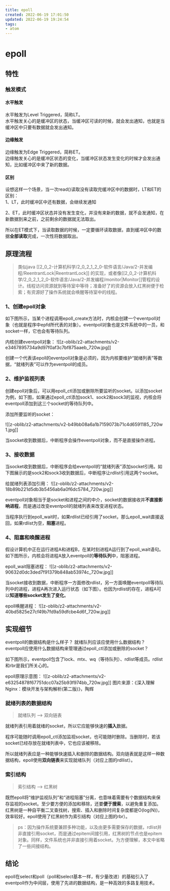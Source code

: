 ```yaml
---
title: epoll
created: 2022-06-19 17:01:50
updated: 2022-06-19 19:24:54
tags: 
- atom
---
```

# epoll

## 特性

### 触发模式

#### 水平触发

水平触发为Level Triggered，简称LT。  
水平触发关心的是缓冲区的状态，当缓冲区可读的时候，就会发出通知，也就是当缓冲区中只要有数据就会发出通知。

#### 边缘触发

边缘触发为Edge Triggered，简称ET。  
边缘触发关心的是缓冲区状态的变化，当缓冲区状态发生变化的时候才会发出通知，比如缓冲区中来了新的数据。

#### 区别

设想这样一个场景，当一次read()读取没有读取完缓冲区中的数据时，LT和ET的区别：  
1、LT，此时缓冲区中还有数据，会继续发通知

2、ET，此时缓冲区状态并没有发生变化，并没有来新的数据，就不会发通知，在新数据到来之前，之前剩余的数据就无法取出。

所以在ET模式下，当读取数据的时候，一定要循环读取数据，直到缓冲区中的数据**全部读取**完成，一次性将数据取出。


## 原理流程

> 类似java [[2_0_2-计算机科学/2_0_2_1_2_0-软件语言/Java/2-并发编程/ReentrantLock|ReentrantLock]] 的实现，或者像[[2_0_2-计算机科学/2_0_2_1_2_0-软件语言/Java/2-并发编程/monitor|Monitor]]管程的设计。线程访问资源就到等待室中等待；准备好了的资源会放入红黑树便于检索；有资源好了操作系统就会唤醒等待室中的线程。

### 1、创建epoll对象

如下图所示，当某个进程调用epoll_create方法时，内核会创建一个eventpoll对象（也就是程序中epfd所代表的对象）。eventpoll对象也是文件系统中的一员，和socket一样，它也会有等待队列。

内核创建eventpoll对象：
![[z-oblib/z2-attachments/v2-e3467895734a9d97f0af3c7bf875aaeb_720w.jpg]]

创建一个代表该epoll的eventpoll对象是必须的，因为内核要维护“就绪列表”等数据，“就绪列表”可以作为eventpoll的成员。

### 2、维护监视列表

创建epoll对象后，可以用epoll_ctl添加或删除所要监听的socket。以添加socket为例，如下图，如果通过epoll_ctl添加sock1、sock2和sock3的监视，内核会将eventpoll添加到这三个socket的等待队列中。

添加所要监听的socket：

![[z-oblib/z2-attachments/v2-b49bb08a6a1b7159073b71c4d6591185_720w 1.jpg]]

当socket收到数据后，中断程序会操作eventpoll对象，而不是直接操作进程。

### 3、接收数据

当socket收到数据后，中断程序会给eventpoll的“就绪列表”添加socket引用。如下图展示的是sock2和sock3收到数据后，中断程序让rdlist引用这两个socket。

给就绪列表添加引用：
![[z-oblib/z2-attachments/v2-18b89b221d5db3b5456ab6a0f6dc5784_720w.jpg]]

eventpoll对象相当于是socket和进程之间的中介，socket的数据接收并**不直接影响进程**，而是通过改变eventpoll的就绪列表来改变进程状态。

当程序执行到epoll_wait时，如果rdlist已经引用了socket，那么epoll_wait直接返回，如果rdlist为空，**阻塞**进程。

### 4、阻塞和唤醒进程

假设计算机中正在运行进程A和进程B，在某时刻进程A运行到了epoll_wait语句。如下图所示，内核会将进程A放入eventpoll的**等待队列**中，阻塞进程。

epoll_wait阻塞进程：
![[z-oblib/z2-attachments/v2-90632d0dc3ded7f91379b848ab53974c_720w.jpg]]

当socket接收到数据，中断程序一方面修改rdlist，另一方面唤醒eventpoll等待队列中的进程，进程A再次进入运行状态（如下图）。也因为rdlist的存在，进程A可以**知道哪些socket发生了变化**。

epoll唤醒进程：
![[z-oblib/z2-attachments/v2-40bd5825e27cf49b7fd9a59dfcbe4d6f_720w.jpg]]

## 实现细节

eventpoll的数据结构是什么样子？
就绪队列应该应使用什么数据结构？
eventpoll应使用什么数据结构来管理通过epoll_ctl添加或删除的socket？

如下图所示，eventpoll包含了lock、mtx、wq（等待队列）、rdlist等成员。rdlist和rbr是我们所关心的。

epoll原理示意图：
![[z-oblib/z2-attachments/v2-e63254878f67751dcc07a25b93f974bb_720w.jpg]]
图片来源：《深入理解Nginx：模块开发与架构解析(第二版)》，陶辉

### 就绪列表的数据结构

> 就绪队列 --> 双向链表

就绪列表引用着就绪的socket，所以它应能够快速的**插入**数据。

程序可能随时调用epoll_ctl添加监视socket，也可能随时删除。当删除时，若该socket已经存放在就绪列表中，它也应该被移除。

所以就绪列表应是一种能够快速插入和删除的数据结构。双向链表就是这样一种数据结构，epoll使用**双向链表**来实现就绪队列（对应上图的rdllist）。

### 索引结构

> 索引结构 --> 红黑树

既然epoll将“维护监视队列”和“进程阻塞”分离，也意味着需要有个数据结构来保存监视的socket。至少要方便的添加和移除，还要**便于搜索**，以避免重复添加。红黑树是一种自平衡二叉查找树，搜索、插入和删除时间复杂度都是O(log(N))，效率较好。epoll使用了红黑树作为索引结构（对应上图的rbr）。

> ps：因为操作系统要兼顾多种功能，以及由更多需要保存的数据，rdlist并非直接引用socket，而是通过epitem间接引用，红黑树的节点也是epitem对象。同样，文件系统也并非直接引用着socket。为方便理解，本文中省略了一些间接结构。

## 结论

epoll在select和poll（poll和select基本一样，有少量改进）的基础引入了eventpoll作为中间层，使用了先进的数据结构，是一种高效的多路复用技术。

